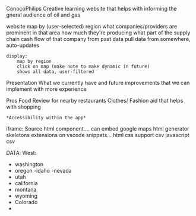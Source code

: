 ConocoPhilips
    Creative learning website that helps with informing the gneral audience of oil and gas 

website
    map by (user-selected) region
    what companies/providers are prominent in that area
        how much they're producing
        what part of the supply chain
        cash flow of that company
    from past data
    pull data from somewhere, auto-updates

    display:
        map by region
        click on map (make note to make dynamic in future)
        shows all data, user-filtered

Presentation
    What we currently have and future improvements that we can implement with more experience
    

Pros
    Food Review for nearby restaurants
    Clothes/ Fashion aid that helps with shopping
    
    *Accessibility within the app*


iframe: Source    html component....
can embed google maps 
html generator skeletons extensions on vscode
snippets...
html css support
csv 
javascript csv

DATA: 
West: 
- washington
- oregon
-idaho
-nevada
- utah
- california
- montana
- wyoming
- Colorado
- 